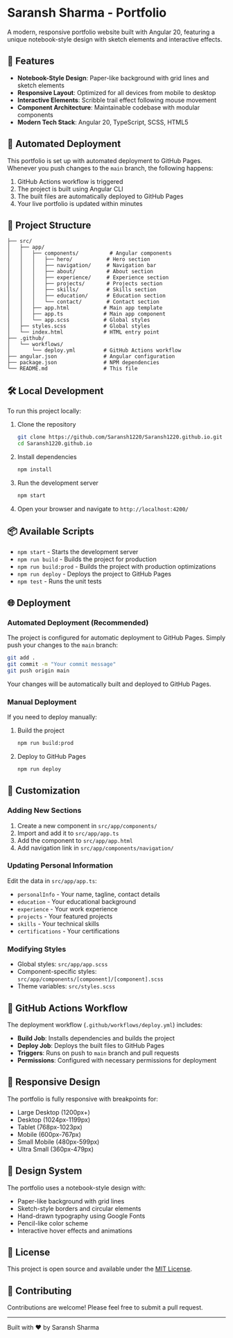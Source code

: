 # Saransh Sharma - Portfolio

A modern, responsive portfolio website built with Angular 20, featuring a unique notebook-style design with sketch elements and interactive effects.

## 🎨 Features

- **Notebook-Style Design**: Paper-like background with grid lines and sketch elements
- **Responsive Layout**: Optimized for all devices from mobile to desktop
- **Interactive Elements**: Scribble trail effect following mouse movement
- **Component Architecture**: Maintainable codebase with modular components
- **Modern Tech Stack**: Angular 20, TypeScript, SCSS, HTML5

## 🚀 Automated Deployment

This portfolio is set up with automated deployment to GitHub Pages. Whenever you push changes to the `main` branch, the following happens:

1. GitHub Actions workflow is triggered
2. The project is built using Angular CLI
3. The built files are automatically deployed to GitHub Pages
4. Your live portfolio is updated within minutes

## 📁 Project Structure

```
├── src/
│   ├── app/
│   │   ├── components/          # Angular components
│   │   │   ├── hero/           # Hero section
│   │   │   ├── navigation/     # Navigation bar
│   │   │   ├── about/          # About section
│   │   │   ├── experience/     # Experience section
│   │   │   ├── projects/       # Projects section
│   │   │   ├── skills/         # Skills section
│   │   │   ├── education/      # Education section
│   │   │   └── contact/        # Contact section
│   │   ├── app.html           # Main app template
│   │   ├── app.ts             # Main app component
│   │   └── app.scss           # Global styles
│   ├── styles.scss            # Global styles
│   └── index.html             # HTML entry point
├── .github/
│   └── workflows/
│       └── deploy.yml         # GitHub Actions workflow
├── angular.json               # Angular configuration
├── package.json               # NPM dependencies
└── README.md                  # This file
```

## 🛠️ Local Development

To run this project locally:

1. Clone the repository
   ```bash
   git clone https://github.com/Saransh1220/Saransh1220.github.io.git
   cd Saransh1220.github.io
   ```

2. Install dependencies
   ```bash
   npm install
   ```

3. Run the development server
   ```bash
   npm start
   ```

4. Open your browser and navigate to `http://localhost:4200/`

## 📦 Available Scripts

- `npm start` - Starts the development server
- `npm run build` - Builds the project for production
- `npm run build:prod` - Builds the project with production optimizations
- `npm run deploy` - Deploys the project to GitHub Pages
- `npm test` - Runs the unit tests

## 🌐 Deployment

### Automated Deployment (Recommended)

The project is configured for automatic deployment to GitHub Pages. Simply push your changes to the `main` branch:

```bash
git add .
git commit -m "Your commit message"
git push origin main
```

Your changes will be automatically built and deployed to GitHub Pages.

### Manual Deployment

If you need to deploy manually:

1. Build the project
   ```bash
   npm run build:prod
   ```

2. Deploy to GitHub Pages
   ```bash
   npm run deploy
   ```

## 🎯 Customization

### Adding New Sections

1. Create a new component in `src/app/components/`
2. Import and add it to `src/app/app.ts`
3. Add the component to `src/app/app.html`
4. Add navigation link in `src/app/components/navigation/`

### Updating Personal Information

Edit the data in `src/app/app.ts`:
- `personalInfo` - Your name, tagline, contact details
- `education` - Your educational background
- `experience` - Your work experience
- `projects` - Your featured projects
- `skills` - Your technical skills
- `certifications` - Your certifications

### Modifying Styles

- Global styles: `src/app/app.scss`
- Component-specific styles: `src/app/components/[component]/[component].scss`
- Theme variables: `src/styles.scss`

## 🔧 GitHub Actions Workflow

The deployment workflow (`.github/workflows/deploy.yml`) includes:

- **Build Job**: Installs dependencies and builds the project
- **Deploy Job**: Deploys the built files to GitHub Pages
- **Triggers**: Runs on push to `main` branch and pull requests
- **Permissions**: Configured with necessary permissions for deployment

## 📱 Responsive Design

The portfolio is fully responsive with breakpoints for:
- Large Desktop (1200px+)
- Desktop (1024px-1199px)
- Tablet (768px-1023px)
- Mobile (600px-767px)
- Small Mobile (480px-599px)
- Ultra Small (360px-479px)

## 🎨 Design System

The portfolio uses a notebook-style design with:
- Paper-like background with grid lines
- Sketch-style borders and circular elements
- Hand-drawn typography using Google Fonts
- Pencil-like color scheme
- Interactive hover effects and animations

## 📄 License

This project is open source and available under the [MIT License](LICENSE).

## 🤝 Contributing

Contributions are welcome! Please feel free to submit a pull request.

---

Built with ❤️ by Saransh Sharma
